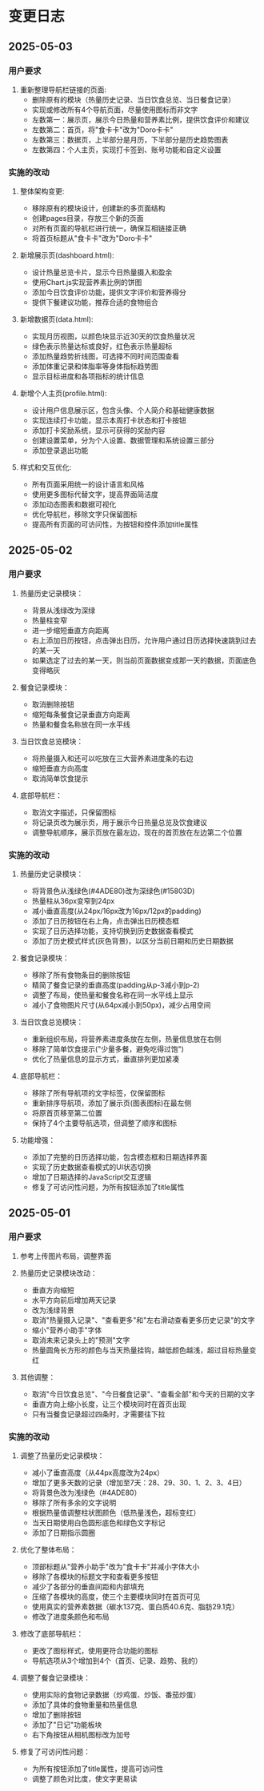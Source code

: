 # 变更日志

## 2025-05-03

### 用户要求
1. 重新整理导航栏链接的页面:
   - 删除原有的模块（热量历史记录、当日饮食总览、当日餐食记录）
   - 实现或修改所有4个导航页面，尽量使用图标而非文字
   - 左数第一：展示页，展示今日热量和营养素比例，提供饮食评价和建议
   - 左数第二：首页，将"食卡卡"改为"Doro卡卡"
   - 左数第三：数据页，上半部分是月历，下半部分是历史趋势图表
   - 左数第四：个人主页，实现打卡签到、账号功能和自定义设置

### 实施的改动
1. 整体架构变更:
   - 移除原有的模块设计，创建新的多页面结构
   - 创建pages目录，存放三个新的页面
   - 对所有页面的导航栏进行统一，确保互相链接正确
   - 将首页标题从"食卡卡"改为"Doro卡卡"

2. 新增展示页(dashboard.html):
   - 设计热量总览卡片，显示今日热量摄入和盈余
   - 使用Chart.js实现营养素比例的饼图
   - 添加今日饮食评价功能，提供文字评价和营养得分
   - 提供下餐建议功能，推荐合适的食物组合

3. 新增数据页(data.html):
   - 实现月历视图，以颜色块显示近30天的饮食热量状况
   - 绿色表示热量达标或良好，红色表示热量超标
   - 添加热量趋势折线图，可选择不同时间范围查看
   - 添加体重记录和体脂率等身体指标趋势图
   - 显示目标进度和各项指标的统计信息

4. 新增个人主页(profile.html):
   - 设计用户信息展示区，包含头像、个人简介和基础健康数据
   - 实现连续打卡功能，显示本周打卡状态和打卡按钮
   - 添加打卡奖励系统，显示可获得的奖励内容
   - 创建设置菜单，分为个人设置、数据管理和系统设置三部分
   - 添加登录退出功能

5. 样式和交互优化:
   - 所有页面采用统一的设计语言和风格
   - 使用更多图标代替文字，提高界面简洁度
   - 添加动态图表和数据可视化
   - 优化导航栏，移除文字只保留图标
   - 提高所有页面的可访问性，为按钮和控件添加title属性

## 2025-05-02

### 用户要求
1. 热量历史记录模块：
   - 背景从浅绿改为深绿
   - 热量柱变窄
   - 进一步缩短垂直方向距离
   - 右上添加日历按钮，点击弹出日历，允许用户通过日历选择快速跳到过去的某一天
   - 如果选定了过去的某一天，则当前页面数据变成那一天的数据，页面底色变得略灰

2. 餐食记录模块：
   - 取消删除按钮
   - 缩短每条餐食记录垂直方向距离
   - 热量和餐食名称放在同一水平线

3. 当日饮食总览模块：
   - 将热量摄入和还可以吃放在三大营养素进度条的右边
   - 缩短垂直方向高度
   - 取消简单饮食提示

4. 底部导航栏：
   - 取消文字描述，只保留图标
   - 将记录页改为展示页，用于展示今日热量总览及饮食建议
   - 调整导航顺序，展示页放在最左边，现在的首页放在左边第二个位置

### 实施的改动
1. 热量历史记录模块：
   - 将背景色从浅绿色(#4ADE80)改为深绿色(#15803D)
   - 热量柱从36px变窄到24px
   - 减小垂直高度(从24px/16px改为16px/12px的padding)
   - 添加了日历按钮在右上角，点击弹出日历模态框
   - 实现了日历选择功能，支持切换到历史数据查看模式
   - 添加了历史模式样式(灰色背景)，以区分当前日期和历史日期数据

2. 餐食记录模块：
   - 移除了所有食物条目的删除按钮
   - 精简了餐食记录的垂直高度(padding从p-3减小到p-2)
   - 调整了布局，使热量和餐食名称在同一水平线上显示
   - 减小了食物图片尺寸(从64px减小到50px)，减少占用空间

3. 当日饮食总览模块：
   - 重新组织布局，将营养素进度条放在左侧，热量信息放在右侧
   - 移除了简单饮食提示("少量多餐，避免吃得过饱")
   - 优化了热量信息的显示方式，垂直排列更加紧凑

4. 底部导航栏：
   - 移除了所有导航项的文字标签，仅保留图标
   - 重新排序导航项，添加了展示页(图表图标)在最左侧
   - 将原首页移至第二位置
   - 保持了4个主要导航选项，但调整了顺序和图标

5. 功能增强：
   - 添加了完整的日历选择功能，包含模态框和日期选择界面
   - 实现了历史数据查看模式的UI状态切换
   - 增加了日期选择的JavaScript交互逻辑
   - 修复了可访问性问题，为所有按钮添加了title属性

## 2025-05-01

### 用户要求
1. 参考上传图片布局，调整界面
2. 热量历史记录模块改动：
   - 垂直方向缩短
   - 水平方向前后增加两天记录
   - 改为浅绿背景
   - 取消"热量摄入记录"、"查看更多"和"左右滑动查看更多历史记录"的文字
   - 缩小"营养小助手"字体
   - 取消未来记录头上的"预测"文字
   - 热量圆角长方形的颜色与当天热量挂钩，越低颜色越浅，超过目标热量变红

3. 其他调整：
   - 取消"今日饮食总览"、"今日餐食记录"、"查看全部"和今天的日期的文字
   - 垂直方向上缩小长度，让三个模块同时在首页出现
   - 只有当餐食记录超过四条时，才需要往下拉

### 实施的改动
1. 调整了热量历史记录模块：
   - 减小了垂直高度（从44px高度改为24px）
   - 增加了更多天数的记录（增加至7天：28、29、30、1、2、3、4日）
   - 将背景色改为浅绿色（#4ADE80）
   - 移除了所有多余的文字说明
   - 根据热量值调整柱状图颜色（低热量浅色，超标变红）
   - 当天日期使用白色圆形底色和绿色文字标记
   - 添加了日期指示圆圈

2. 优化了整体布局：
   - 顶部标题从"营养小助手"改为"食卡卡"并减小字体大小
   - 移除了各模块的标题文字和查看更多按钮
   - 减少了各部分的垂直间距和内部填充
   - 压缩了各模块的高度，使三个主要模块同时在首页可见
   - 使用真实的营养素数据（碳水137克、蛋白质40.6克、脂肪29.1克）
   - 修改了进度条颜色和布局

3. 修改了底部导航栏：
   - 更改了图标样式，使用更符合功能的图标
   - 导航选项从3个增加到4个（首页、记录、趋势、我的）

4. 调整了餐食记录模块：
   - 使用实际的食物记录数据（炒鸡蛋、炒饭、番茄炒蛋）
   - 添加了具体的食物重量和热量信息
   - 增加了删除按钮
   - 添加了"日记"功能板块
   - 右下角按钮从相机图标改为加号

5. 修复了可访问性问题：
   - 为所有按钮添加了title属性，提高可访问性
   - 调整了颜色对比度，使文字更易读 